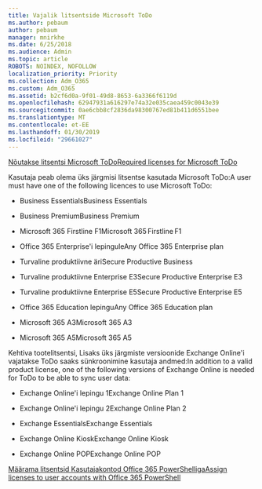 ```yaml
---
title: Vajalik litsentside Microsoft ToDo
ms.author: pebaum
author: pebaum
manager: mnirkhe
ms.date: 6/25/2018
ms.audience: Admin
ms.topic: article
ROBOTS: NOINDEX, NOFOLLOW
localization_priority: Priority
ms.collection: Adm_O365
ms.custom: Adm_O365
ms.assetid: b2cf6d0a-9f01-49d8-8653-6a3366f6119d
ms.openlocfilehash: 62947931a616297e74a32e035caea459c0043e39
ms.sourcegitcommit: 0ae6cbb8cf2836da98300767ed81b411d6551bee
ms.translationtype: MT
ms.contentlocale: et-EE
ms.lasthandoff: 01/30/2019
ms.locfileid: "29661027"
---
```

[<span data-ttu-id="c5b77-102">Nõutakse litsentsi Microsoft ToDo</span><span class="sxs-lookup"><span data-stu-id="c5b77-102">Required licenses for Microsoft ToDo</span></span>](https://support.office.com/article/381e9d1b-c500-49b5-973e-890fd86528d7.aspx)
  
<span data-ttu-id="c5b77-103">Kasutaja peab olema üks järgmisi litsentse kasutada Microsoft ToDo:</span><span class="sxs-lookup"><span data-stu-id="c5b77-103">A user must have one of the following licences to use Microsoft ToDo:</span></span>
  
- <span data-ttu-id="c5b77-104">Business Essentials</span><span class="sxs-lookup"><span data-stu-id="c5b77-104">Business Essentials</span></span>
    
- <span data-ttu-id="c5b77-105">Business Premium</span><span class="sxs-lookup"><span data-stu-id="c5b77-105">Business Premium</span></span>
    
- <span data-ttu-id="c5b77-106">Microsoft 365 Firstline F1</span><span class="sxs-lookup"><span data-stu-id="c5b77-106">Microsoft 365 Firstline F1</span></span>
    
- <span data-ttu-id="c5b77-107">Office 365 Enterprise'i lepingule</span><span class="sxs-lookup"><span data-stu-id="c5b77-107">Any Office 365 Enterprise plan</span></span>
    
- <span data-ttu-id="c5b77-108">Turvaline produktiivne äri</span><span class="sxs-lookup"><span data-stu-id="c5b77-108">Secure Productive Business</span></span>
    
- <span data-ttu-id="c5b77-109">Turvaline produktiivne Enterprise E3</span><span class="sxs-lookup"><span data-stu-id="c5b77-109">Secure Productive Enterprise E3</span></span>
    
- <span data-ttu-id="c5b77-110">Turvaline produktiivne Enterprise E5</span><span class="sxs-lookup"><span data-stu-id="c5b77-110">Secure Productive Enterprise E5</span></span>
    
- <span data-ttu-id="c5b77-111">Office 365 Education lepingu</span><span class="sxs-lookup"><span data-stu-id="c5b77-111">Any Office 365 Education plan</span></span>
    
- <span data-ttu-id="c5b77-112">Microsoft 365 A3</span><span class="sxs-lookup"><span data-stu-id="c5b77-112">Microsoft 365 A3</span></span>
    
- <span data-ttu-id="c5b77-113">Microsoft 365 A5</span><span class="sxs-lookup"><span data-stu-id="c5b77-113">Microsoft 365 A5</span></span>
    
<span data-ttu-id="c5b77-114">Kehtiva tootelitsentsi, Lisaks üks järgmiste versioonide Exchange Online'i vajatakse ToDo saaks sünkroonimine kasutaja andmed:</span><span class="sxs-lookup"><span data-stu-id="c5b77-114">In addition to a valid product license, one of the following versions of Exchange Online is needed for ToDo to be able to sync user data:</span></span> 
  
- <span data-ttu-id="c5b77-115">Exchange Online'i lepingu 1</span><span class="sxs-lookup"><span data-stu-id="c5b77-115">Exchange Online Plan 1</span></span>
    
- <span data-ttu-id="c5b77-116">Exchange Online'i lepingu 2</span><span class="sxs-lookup"><span data-stu-id="c5b77-116">Exchange Online Plan 2</span></span>
    
- <span data-ttu-id="c5b77-117">Exchange Essentials</span><span class="sxs-lookup"><span data-stu-id="c5b77-117">Exchange Essentials</span></span>
    
- <span data-ttu-id="c5b77-118">Exchange Online Kiosk</span><span class="sxs-lookup"><span data-stu-id="c5b77-118">Exchange Online Kiosk</span></span>
    
- <span data-ttu-id="c5b77-119">Exchange Online POP</span><span class="sxs-lookup"><span data-stu-id="c5b77-119">Exchange Online POP</span></span>
    
[<span data-ttu-id="c5b77-120">Määrama litsentsid Kasutajakontod Office 365 PowerShelliga</span><span class="sxs-lookup"><span data-stu-id="c5b77-120">Assign licenses to user accounts with Office 365 PowerShell</span></span>](https://docs.microsoft.com/office365/enterprise/powershell/assign-licenses-to-user-accounts-with-office-365-powershell )
  

